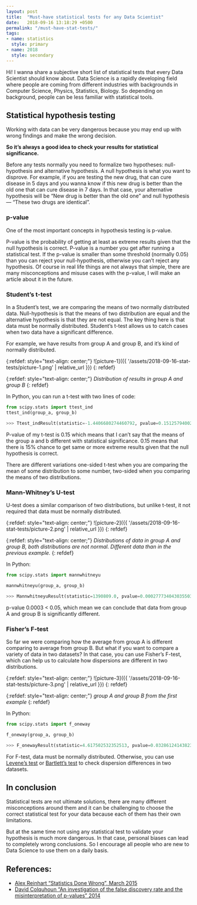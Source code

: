 ```yaml
---
layout: post
title:  "Must-have statistical tests for any Data Scientist"
date:   2018-09-16 13:18:29 +0500
permalink: "/must-have-stat-tests/"
tags:
- name: statistics
  style: primary
- name: 2018
  style: secondary
---
```


Hi! I wanna share a subjective short list of statistical tests that every Data Scientist should know about. Data Science is a rapidly developing field where people are coming from different industries with backgrounds in Computer Science, Physics, Statistics, Biology. So depending on background, people can be less familiar with statistical tools.

## Statistical hypothesis testing

Working with data can be very dangerous because you may end up with wrong findings and make the wrong decision.

**So it’s always a good idea to check your results for statistical significance.**

Before any tests normally you need to formalize two hypotheses: null-hypothesis and alternative hypothesis. A null hypothesis is what you want to disprove. For example, if you are testing the new drug, that can cure disease in 5 days and you wanna know if this new drug is better than the old one that can cure disease in 7 days. In that case, your alternative hypothesis will be “New drug is better than the old one” and null hypothesis — “These two drugs are identical”.

### p-value

One of the most important concepts in hypothesis testing is p-value.

P-value is the probability of getting at least as extreme results given that the null hypothesis is correct. P-value is a number you get after running a statistical test. If the p-value is smaller than some threshold (normally 0.05) than you can reject your null-hypothesis, otherwise you can’t reject any hypothesis. Of course in real life things are not always that simple, there are many misconceptions and misuse cases with the p-value, I will make an article about it in the future.

### Student’s t-test

In a Student’s test, we are comparing the means of two normally distributed data. Null-hypothesis is that the means of two distribution are equal and the alternative hypothesis is that they are not equal. The key thing here is that data must be normally distributed. Student’s t-test allows us to catch cases when two data have a significant difference.


For example, we have results from group A and group B, and it’s kind of normally distributed.

{:refdef: style="text-align: center;"}
![picture-1]({{ '/assets/2018-09-16-stat-tests/picture-1.png' | relative_url }})
{: refdef}

{:refdef: style="text-align: center;"}
*Distribution of results in group A and group B*
{: refdef}

In Python, you can run a t-test with two lines of code:

```python
from scipy.stats import ttest_ind
ttest_ind(group_a, group_b)

>>> Ttest_indResult(statistic=-1.4406680274460792, pvalue=0.15125794002026197)

```

P-value of my t-test is 0.15 which means that I can’t say that the means of the group a and b different with statistical significance. 0.15 means that there is 15% chance to get same or more extreme results given that the null hypothesis is correct.


There are different variations one-sided t-test when you are comparing the mean of some distribution to some number, two-sided when you comparing the means of two distributions.


### Mann-Whitney’s U-test

U-test does a similar comparison of two distributions, but unlike t-test, it not required that data must be normally distributed.


{:refdef: style="text-align: center;"}
![picture-2]({{ '/assets/2018-09-16-stat-tests/picture-2.png' | relative_url }})
{: refdef}

{:refdef: style="text-align: center;"}
*Distributions of data in group A and group B, both distributions are not normal. Different data than in the previous example.*
{: refdef}

In Python:

```python
from scipy.stats import mannwhitneyu

mannwhitneyu(group_a, group_b)

>>> MannwhitneyuResult(statistic=1390809.0, pvalue=0.00027773404303550313)
```

p-value 0.0003 < 0.05, which mean we can conclude that data from group A and group B is significantly different.

### Fisher’s F-test

So far we were comparing how the average from group A is different comparing to average from group B. But what if you want to compare a variety of data in two datasets? In that case, you can use Fisher’s F-test, which can help us to calculate how dispersions are different in two distributions.

{:refdef: style="text-align: center;"}
![picture-3]({{ '/assets/2018-09-16-stat-tests/picture-3.png' | relative_url }})
{: refdef}

{:refdef: style="text-align: center;"}
*group A and group B from the first example*
{: refdef}

In Python:

```python
from scipy.stats import f_oneway

f_oneway(group_a, group_b)

>>> F_onewayResult(statistic=4.617502532352513, pvalue=0.03286124143823078)
```

For F-test, data must be normally distributed. Otherwise, you can use [Levene’s test](http://en.wikipedia.org/wiki/Levene%27s_test) or [Bartlett’s test](http://en.wikipedia.org/wiki/Bartlett%27s_test) to check dispersion differences in two datasets.

## In conclusion

Statistical tests are not ultimate solutions, there are many different misconceptions around them and it can be challenging to choose the correct statistical test for your data because each of them has their own limitations.

But at the same time not using any statistical test to validate your hypothesis is much more dangerous. In that case, personal biases can lead to completely wrong conclusions. So I encourage all people who are new to Data Science to use them on a daily basis.


## References:

* [Alex Reinhart “Statistics Done Wrong”, March 2015](https://www.statisticsdonewrong.com/)
* [David Colquhoun “An investigation of the false discovery rate and the misinterpretation of p-values” 2014](https://arxiv.org/abs/1407.5296)